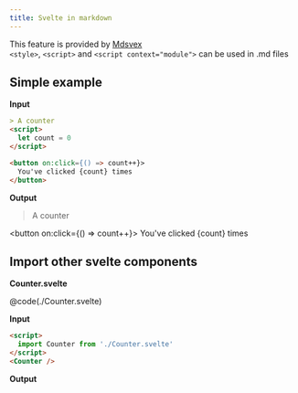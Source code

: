 ```yaml
---
title: Svelte in markdown
---
```


This feature is provided by [Mdsvex](https://mdsvex.com/)  
`<style>`, `<script>` and `<script context="module">` can be used in .md files


## Simple example

**Input**

````md
> A counter
<script>
  let count = 0
</script>

<button on:click={() => count++}>
  You've clicked {count} times
</button>
````

**Output**

> A counter

<script>
  import Counter from './Counter.svelte'
  let count = 0
</script>

<button on:click={() => count++}>
  You've clicked {count} times
</button>

## Import other svelte components

**Counter.svelte**

@code(./Counter.svelte)

**Input**

```md
<script>
  import Counter from './Counter.svelte'
</script>
<Counter />
```

**Output**

<Counter />